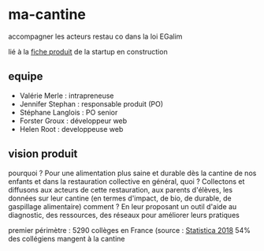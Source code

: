 # ma-cantine
accompagner les acteurs restau co dans la loi EGalim

lié à la [fiche produit](https://beta.gouv.fr/startups/egalim.html) de la startup en construction 

## equipe
- Valérie Merle : intrapreneuse
- Jennifer Stephan : responsable produit (PO)
- Stéphane Langlois : PO senior
- Forster Groux : développeur web
- Helen Root : developpeuse web

## vision produit
pourquoi ? Pour une alimentation plus saine et durable dès la cantine de nos enfants et dans la restauration collective en général,
quoi ? Collectons et diffusons aux acteurs de cette restauration, aux parents d'élèves, les données sur leur cantine (en termes d'impact, de bio, de durable, de gaspillage alimentaire)
comment ? En leur proposant un outil d'aide au diagnostic, des ressources, des réseaux pour améliorer leurs pratiques

premier périmètre : 5290 collèges en France (source : [Statistica 2018](https://fr.statista.com/statistiques/499975/nombre-colleges-enseignements-publics-france/#:~:text=Cette%20statistique%20repr%C3%A9sente%20le%20nombre,moins%20de%205.000%20en%201980.)
54% des collégiens mangent à la cantine





